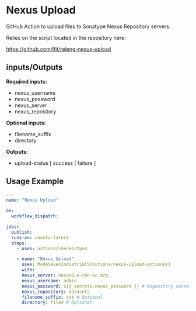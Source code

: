 # Nexus Upload

GitHub Action to upload files to Sonatype Nexus Repository servers.

Relies on the script located in the repository here:

<https://github.com/lfit/releng-nexus-upload>

## inputs/Outputs

**Required inputs:**

- nexus_username
- nexus_password
- nexus_server
- nexus_repository

**Optional inputs:**

- filename_suffix
- directory
<!--
  # May be superfluous parameter
- repository_format
  -->

**Outputs:**

- upload-status [ success | failure ]

## Usage Example

```yaml
---
name: "Nexus Upload"

on:
  workflow_dispatch:

jobs:
  publish:
  runs-on: ubuntu-latest
  steps:
    - uses: actions/checkout@v4

    - name: "Nexus Upload"
      uses: ModeSevenIndustrialSolutions/nexus-upload-action@v1
      with:
      nexus_server: nexus3.o-ran-sc.org
      nexus_username: admin
      nexus_password: ${{ secrets.nexus_password }} # Repository secret
      nexus_repository: datasets
      filename_suffix: txt # Optional
      directory: files # Optional
```

<!--
      # Removed from the above console output
      repository_format: raw # Not implemented yet (may be superfluous)
-->

<!--
[comment]: # SPDX-License-Identifier: Apache-2.0
[comment]: # Copyright 2024 The Linux Foundation <matthew.watkins@linuxfoundation.org>
-->
